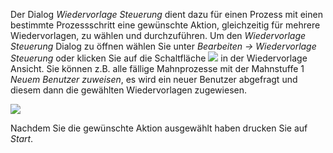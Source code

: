 Der Dialog *Wiedervorlage Steuerung* dient dazu für einen Prozess mit einen bestimmte Prozessschritt eine gewünschte Aktion, gleichzeitig für mehrere Wiedervorlagen, zu wählen und durchzuführen.
Um den *Wiedervorlage Steuerung* Dialog zu öffnen wählen Sie unter *Bearbeiten → Wiedervorlage Steuerung* oder klicken Sie auf die Schaltfläche ![](http://xpecto.github.io/docs/img/img_1434097634985.png) in der Wiedervorlage Ansicht.  Sie können z.B. alle fällige Mahnprozesse mit der Mahnstuffe 1 *Neuem Benutzer zuweisen*,  es wird ein neuer Benutzer abgefragt und diesem dann die gewählten Wiedervorlagen zugewiesen.

![](http://xpecto.github.io/docs/img/img_1434095945225.png)

Nachdem Sie die gewünschte Aktion ausgewählt haben drucken Sie auf *Start*.

